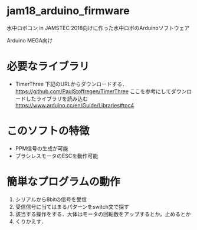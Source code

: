 # jam18_arduino_firmware
水中ロボコン in JAMSTEC 2018向けに作った水中ロボのArduinoソフトウェア

Arduino MEGA向け

# 必要なライブラリ
- TimerThree
下記のURLからダウンロードする．
https://github.com/PaulStoffregen/TimerThree
ここを参考にしてダウンロードしたライブラリを読み込む
https://www.arduino.cc/en/Guide/Libraries#toc4

# このソフトの特徴
- PPM信号の生成が可能
- ブラシレスモータのESCを動作可能

# 簡単なプログラムの動作
1. シリアルから8bitの信号を受信
1. 受信信号に当てはまるパターンをswitch文で探す
1. 該当する操作をする．大体はモータの回転数をアップするとか，止めるとか
1. くりかえす．
